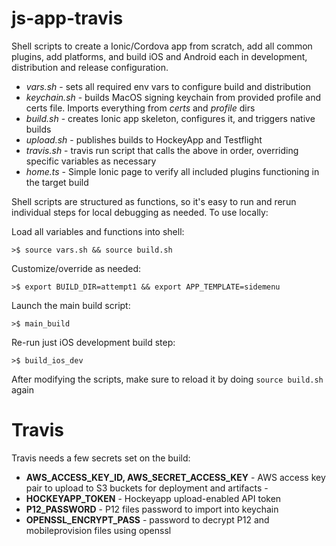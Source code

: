 # js-app-travis

Shell scripts to create a Ionic/Cordova app from scratch, add all common plugins, add platforms, and build iOS and Android each in development, distribution and release configuration.

- _vars.sh_ - sets all required env vars to configure build and distribution
- _keychain.sh_ - builds MacOS signing keychain from provided profile and certs file. Imports everything from _certs_ and _profile_ dirs
- _build.sh_ - creates Ionic app skeleton, configures it, and triggers native builds
- _upload.sh_ - publishes builds to HockeyApp and Testflight
- _travis.sh_ - travis run script that calls the above in order, overriding specific variables as necessary
- _home.ts_ - Simple Ionic page to verify all included plugins functioning in the target build

Shell scripts are structured as functions, so it's easy to run and rerun individual steps for local debugging as needed. To use locally:

Load all variables and functions into shell:

`>$ source vars.sh && source build.sh`

Customize/override as needed:

`>$ export BUILD_DIR=attempt1 && export APP_TEMPLATE=sidemenu`

Launch the main build script:

`>$ main_build`

Re-run just iOS development build step:

`>$ build_ios_dev`

After modifying the scripts, make sure to reload it by doing `source build.sh` again

# Travis

Travis needs a few secrets set on the build:
- **AWS_ACCESS_KEY_ID, AWS_SECRET_ACCESS_KEY** - AWS access key pair to upload to S3 buckets for deployment and artifacts -
- **HOCKEYAPP_TOKEN** - Hockeyapp upload-enabled API token
- **P12_PASSWORD** - P12 files password to import into keychain
- **OPENSSL_ENCRYPT_PASS** - password to decrypt P12 and mobileprovision files using openssl
